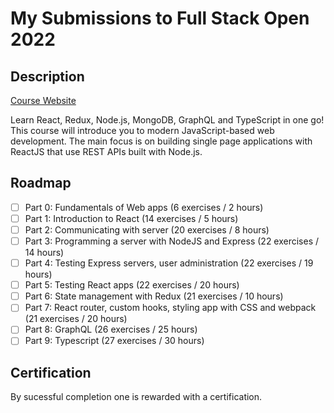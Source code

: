 # My Submissions to Full Stack Open 2022
## Description
[Course Website](https://fullstackopen.com/en/)

Learn React, Redux, Node.js, MongoDB, GraphQL and TypeScript in one go! This course will introduce you to modern JavaScript-based web development. The main focus is on building single page applications with ReactJS that use REST APIs built with Node.js.

## Roadmap
- [ ] Part 0: Fundamentals of Web apps (6 exercises / 2 hours)
- [ ] Part 1: Introduction to React (14 exercises / 5 hours)
- [ ] Part 2: Communicating with server (20 exercises / 8 hours)
- [ ] Part 3: Programming a server with NodeJS and Express (22 exercises / 14 hours)
- [ ] Part 4: Testing Express servers, user administration (22 exercises / 19 hours)
- [ ] Part 5: Testing React apps (22 exercises / 20 hours)
- [ ] Part 6: State management with Redux (21 exercises / 10 hours)
- [ ] Part 7: React router, custom hooks, styling app with CSS and webpack (21 exercises / 20 hours)
- [ ] Part 8: GraphQL (26 exercises / 25 hours)
- [ ] Part 9: Typescript (27 exercises / 30 hours)

## Certification
By sucessful completion one is rewarded with a certification.
